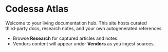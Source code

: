 # Codessa Atlas

Welcome to your living documentation hub. This site hosts curated third‑party docs,
research notes, and your own autogenerated references.

- Browse **Research** for captured articles and notes.
- Vendors content will appear under **Vendors** as you ingest sources.
